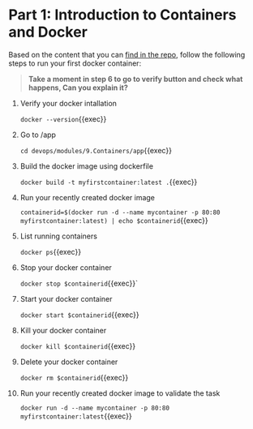 # Part 1: Introduction to Containers and Docker

Based on the content that you can [find in the repo](https://github.com/rolling-scopes-school/devops/modules/9.Containers/Par1), follow the following steps to run your first docker container:

> **Take a moment in step 6 to go to verify button and check what happens, Can you explain it?**

1. Verify your docker intallation

   `docker --version`{{exec}}
2. Go to /app

   `cd devops/modules/9.Containers/app`{{exec}}
3. Build the docker image using dockerfile

   `docker build -t myfirstcontainer:latest .`{{exec}}
4. Run your recently created docker image

   `containerid=$(docker run -d --name mycontainer -p 80:80 myfirstcontainer:latest) | echo $containerid`{{exec}}
5. List running containers

   `docker ps`{{exec}}
6. Stop your docker container

   `docker stop $containerid`{{exec}}`
7. Start your docker container

   `docker start $containerid`{{exec}}
8. Kill your docker container

   `docker kill $containerid`{{exec}}
9. Delete your docker container

   `docker rm $containerid`{{exec}}
10. Run your recently created docker image to validate the task

    `docker run -d --name mycontainer -p 80:80 myfirstcontainer:latest`{{exec}}
